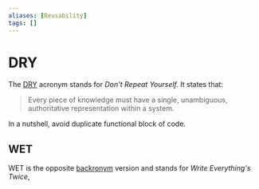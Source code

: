 ```yaml
---
aliases: [Reusability]
tags: []
---
```


# DRY

The [DRY](https://wikipedia.org/wiki/don%27t_repeat_yourself) acronym stands for *Don't Repeat Yourself.* It states that:

> Every piece of knowledge must have a single, unambiguous, authoritative representation within a system.

In a nutshell, avoid duplicate functional block of code.

## WET

WET is the opposite [backronym](https://wikipedia.org/wiki/backronym) version and stands for *Write Everything's Twice*,